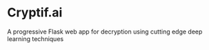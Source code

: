 # Cryptif.ai
A progressive Flask web app for decryption using cutting edge deep learning techniques
